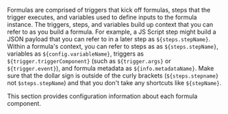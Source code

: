 Formulas are comprised of triggers that kick off formulas, steps that the trigger executes, and variables used to define inputs to the formula instance. The triggers, steps, and variables build up context that you can refer to as you build a formula. For example, a JS Script step might build a JSON payload that you can refer to in a later step as `${steps.stepName}`. Within a formula's context, you can refer to steps as as `${steps.stepName}`, variables as `${config.variableName}`, triggers as `${trigger.triggerComponent}` (such as `${trigger.args}` or `${trigger.event}`), and formula metadata as `${info.metadataName}`. Make sure that the dollar sign is outside of the curly brackets (`${steps.stepname}` not `$steps.stepName`) and that you don't take any shortcuts like `${stepName}`.

This section provides configuration information about each formula component.
